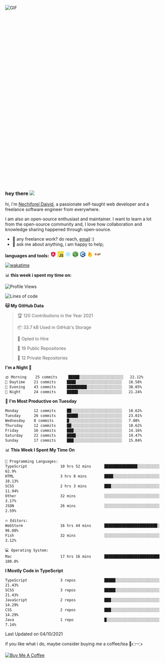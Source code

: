   <img align="right" alt="GIF" src="https://github.com/NsdHSO/profile/blob/main/project-app.gif" width="100%" height="600" />


### hey there <img src="https://media.giphy.com/media/hvRJCLFzcasrR4ia7z/giphy.gif" width="25px">



hi, i'm [Nechiforel Daivid](https://github.com/NsdHSO/NsdHSO/blob/main/README.md), a passionate self-taught web developer and a freelance software engineer from everywhere.

I am also an open-source enthusiast and maintainer. I want to learn a lot from the open-source community and, I love how collaboration and knowledge sharing happened through open-source.

- 💼  any freelance work? do reach, [email](nechiforelsamuel@yahoo.com) :)
- 💬  ask me about anything, i am happy to help;

**languages and tools:**
<code><img height="20" src="https://raw.githubusercontent.com/github/explore/80688e429a7d4ef2fca1e82350fe8e3517d3494d/topics/angular/angular.png"></code>
<code><img height="20" src="https://raw.githubusercontent.com/github/explore/80688e429a7d4ef2fca1e82350fe8e3517d3494d/topics/javascript/javascript.png"></code>
<code><img height="20" src="https://raw.githubusercontent.com/github/explore/80688e429a7d4ef2fca1e82350fe8e3517d3494d/topics/react/react.png"></code>
<code><img height="20" src="https://raw.githubusercontent.com/github/explore/80688e429a7d4ef2fca1e82350fe8e3517d3494d/topics/nodejs/nodejs.png"></code>
<code><img height="20" src="https://raw.githubusercontent.com/github/explore/80688e429a7d4ef2fca1e82350fe8e3517d3494d/topics/cpp/cpp.png"></code>
<code><img height="20" src="https://raw.githubusercontent.com/github/explore/80688e429a7d4ef2fca1e82350fe8e3517d3494d/topics/firebase/firebase.png"></code>
<code><img height="20" src="https://raw.githubusercontent.com/github/explore/80688e429a7d4ef2fca1e82350fe8e3517d3494d/topics/git/git.png"></code>

[![wakatime](https://wakatime.com/badge/github/NsdHSO/vorkurt.svg)](https://wakatime.com/badge/github/NsdHSO/vorkurt)



📊 **this week i spent my time on:**
<!--START_SECTION:waka-->
![Profile Views](http://img.shields.io/badge/Profile%20Views-0-blue)

![Lines of code](https://img.shields.io/badge/From%20Hello%20World%20I%27ve%20Written-1.6%20million%20lines%20of%20code-blue)

**🐱 My GitHub Data** 

> 🏆 120 Contributions in the Year 2021
 > 
> 📦 33.7 kB Used in GitHub's Storage 
 > 
> 💼 Opted to Hire
 > 
> 📜 19 Public Repositories 
 > 
> 🔑 12 Private Repositories  
 > 
**I'm a Night 🦉** 

```text
🌞 Morning    25 commits     █████░░░░░░░░░░░░░░░░░░░░   22.12% 
🌆 Daytime    21 commits     ████░░░░░░░░░░░░░░░░░░░░░   18.58% 
🌃 Evening    43 commits     █████████░░░░░░░░░░░░░░░░   38.05% 
🌙 Night      24 commits     █████░░░░░░░░░░░░░░░░░░░░   21.24%

```
📅 **I'm Most Productive on Tuesday** 

```text
Monday       12 commits     ██░░░░░░░░░░░░░░░░░░░░░░░   10.62% 
Tuesday      26 commits     █████░░░░░░░░░░░░░░░░░░░░   23.01% 
Wednesday    8 commits      █░░░░░░░░░░░░░░░░░░░░░░░░   7.08% 
Thursday     12 commits     ██░░░░░░░░░░░░░░░░░░░░░░░   10.62% 
Friday       16 commits     ███░░░░░░░░░░░░░░░░░░░░░░   14.16% 
Saturday     22 commits     ████░░░░░░░░░░░░░░░░░░░░░   19.47% 
Sunday       17 commits     ███░░░░░░░░░░░░░░░░░░░░░░   15.04%

```


📊 **This Week I Spent My Time On** 

```text
💬 Programming Languages: 
TypeScript               10 hrs 52 mins      ███████████████░░░░░░░░░░   62.9% 
HTML                     3 hrs 8 mins        ████░░░░░░░░░░░░░░░░░░░░░   18.13% 
SCSS                     2 hrs 3 mins        ███░░░░░░░░░░░░░░░░░░░░░░   11.94% 
Other                    32 mins             ░░░░░░░░░░░░░░░░░░░░░░░░░   3.17% 
JSON                     26 mins             ░░░░░░░░░░░░░░░░░░░░░░░░░   2.59%

🔥 Editors: 
WebStorm                 16 hrs 44 mins      ████████████████████████░   96.88% 
Fish                     32 mins             ░░░░░░░░░░░░░░░░░░░░░░░░░   3.12%

💻 Operating System: 
Mac                      17 hrs 16 mins      █████████████████████████   100.0%

```

**I Mostly Code in TypeScript** 

```text
TypeScript               3 repos             █████░░░░░░░░░░░░░░░░░░░░   21.43% 
SCSS                     3 repos             █████░░░░░░░░░░░░░░░░░░░░   21.43% 
JavaScript               2 repos             ███░░░░░░░░░░░░░░░░░░░░░░   14.29% 
CSS                      2 repos             ███░░░░░░░░░░░░░░░░░░░░░░   14.29% 
Java                     1 repo              █░░░░░░░░░░░░░░░░░░░░░░░░   7.14%

```



 Last Updated on 04/10/2021
<!--END_SECTION:waka-->

if you like what i do, maybe consider buying me a coffee/tea 🥺👉👈

<a href="https://www.buymeacoffee.com/HSOD" target="_blank"><img src="https://cdn.buymeacoffee.com/buttons/v2/default-red.png" alt="Buy Me A Coffee" width="150" ></a>



